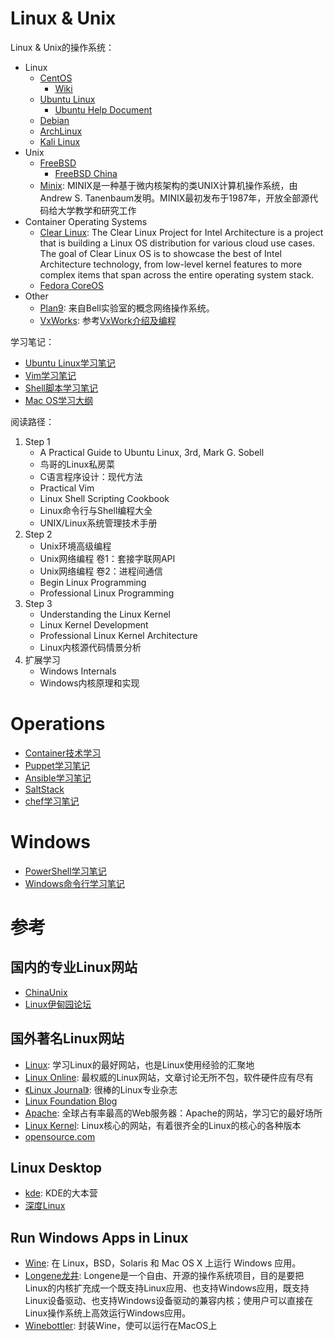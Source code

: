 # Linux & Unix

Linux & Unix的操作系统：

- Linux
    - [CentOS](https://www.centos.org/)
        - [Wiki](https://wiki.centos.org/)
    - [Ubuntu Linux](https://ubuntu.com/)
        - [Ubuntu Help Document](https://help.ubuntu.com/)
    - [Debian](https://www.debian.org/)
    - [ArchLinux](https://www.archlinux.org/)
    - [Kali Linux](https://www.kali.org/)
- Unix
    - [FreeBSD](https://www.freebsd.org/)
        - [FreeBSD China](https://www.freebsdchina.org/)
    - [Minix](http://www.minix3.org/): MINIX是一种基于微内核架构的类UNIX计算机操作系统，由Andrew S. Tanenbaum发明。MINIX最初发布于1987年，开放全部源代码给大学教学和研究工作
- Container Operating Systems
  - [Clear Linux](https://clearlinux.org/): The Clear Linux Project for Intel Architecture is a project that is building a Linux OS distribution for various cloud use cases. The goal of Clear Linux OS is to showcase the best of Intel Architecture technology, from low-level kernel features to more complex items that span across the entire operating system stack.
  - [Fedora CoreOS](https://getfedora.org/en/coreos?stream=stable)
- Other
    - [Plan9](http://plan9.bell-labs.com/plan9/): 来自Bell实验室的概念网络操作系统。
    - [VxWorks](http://www.windriver.com/products/vxworks/): 参考[VxWork介绍及编程](http://www.embhelp.com/drew/mypage/VxWorks.htm)



学习笔记：

- [Ubuntu Linux学习笔记](./linux&unix/ubuntu-linux-study-guideline.md)
- [Vim学习笔记](./linux&unix/vim-learning-notes.md)
- [Shell脚本学习笔记](./linux&unix/shell-script-learning-notes.md)
- [Mac OS学习大纲](./linux&unix/mac-os-study-guideline.md)


阅读路径：

1. Step 1
    - A Practical Guide to Ubuntu Linux, 3rd, Mark G. Sobell
    - 鸟哥的Linux私房菜
    - C语言程序设计：现代方法
    - Practical Vim
    - Linux Shell Scripting Cookbook
    - Linux命令行与Shell编程大全
    - UNIX/Linux系统管理技术手册
2. Step 2
    - Unix环境高级编程
    - Unix网络编程 卷1：套接字联网API
    - Unix网络编程 卷2：进程间通信
    - Begin Linux Programming
    - Professional Linux Programming
3. Step 3
    - Understanding the Linux Kernel
    - Linux Kernel Development
    - Professional Linux Kernel Architecture
    - Linux内核源代码情景分析
4. 扩展学习
    - Windows Internals
    - Windows内核原理和实现

# Operations

- [Container技术学习](./devops/container-learning-notes.md)
- [Puppet学习笔记](./devops/puppet-learning-notes.md)
- [Ansible学习笔记](./devops/ansible-learning-notes.md)
- [SaltStack](./devops/saltstack-learning-notes.md)
- [chef学习笔记](./devops/chef-learning-notes.md)

# Windows

- [PowerShell学习笔记](./windows/powershell-learning-notes.md)
- [Windows命令行学习笔记](./windows/windows-command-line-utilities.md)


# 参考

## 国内的专业Linux网站

- [ChinaUnix](http://www.chinaunix.net/)
- [Linux伊甸园论坛](http://www.linuxeden.com/)

## 国外著名Linux网站

- [Linux](http://www.Linux.com/): 学习Linux的最好网站，也是Linux使用经验的汇聚地
- [Linux Online](http://www.Linux.org/): 最权威的Linux网站，文章讨论无所不包，软件硬件应有尽有
- [《Linux Journal》](http://www.Linuxjournal.com/): 很棒的Linux专业杂志
- [Linux Foundation Blog](https://www.linuxfoundation.org/blog/)
- [Apache](http://www.apache.org): 全球占有率最高的Web服务器：Apache的网站，学习它的最好场所
- [Linux Kernel](http://www.kernel.org): Linux核心的网站，有着很齐全的Linux的核心的各种版本
- [opensource.com](https://opensource.com/)

## Linux Desktop

- [kde](http://www.kde.org/): KDE的大本营
- [深度Linux](https://www.deepin.org/en/)

## Run Windows Apps in Linux

- [Wine](https://www.winehq.org/): 在 Linux，BSD，Solaris 和 Mac OS X 上运行 Windows 应用。
- [Longene龙井](http://www.longene.org/index.php): Longene是一个自由、开源的操作系统项目，目的是要把Linux的内核扩充成一个既支持Linux应用、也支持Windows应用，既支持Linux设备驱动、也支持Windows设备驱动的兼容内核；使用户可以直接在Linux操作系统上高效运行Windows应用。
- [Winebottler](http://winebottler.kronenberg.org/): 封装Wine，使可以运行在MacOS上
